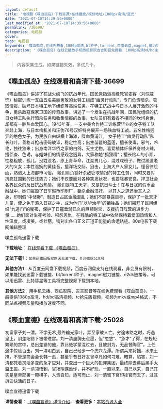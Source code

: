 ```yaml
---
layout: default
title: '电视剧《喋血孤岛》下载资源/在线播放/视频地址/1080p/高清/蓝光'
date: "2021-07-10T14:39:56+0800"
last_modified_at: "2021-07-10T14:39:56+0800"
permalink: /36699/
categories: 电视剧
cover:
tags: 电视剧
keywords: '喋血孤岛,在线免费看,1080p高清,bt种子,torrent,百度云盘,magnet,磁力链,迅雷下载资源'
description: '《喋血孤岛》在线云播放手机西瓜影院吉吉影音免费看，1080p高清bd/hd未删减完整版和tc抢先枪版，mkv/mp4格式，附带bt/torrent种子、magnet/磁力链、百度云盘、网盘资源迅雷下载链接'
---
```


>内容采集生成，如果链接失效，多试几个。


## 《喋血孤岛》在线观看和高清下载-36699

《喋血孤岛》讲述了在战火纷飞的抗战年代，国民党指派高级教官麦客（刘恺威饰）秘密训练一支由五名美丽勇敢的女特工组成“幽灵行动队”，专门负责暗杀、窃取情报、破坏日本特工地下组织等高端任务，在特工抗战中与日本人展开激烈的斗争，勇杀敌寇保家卫国的传奇故事。讲述了一个发生在抗战年间，国民党组织的抗日女特工队执行暗杀任务和收集情报的故事，女队员们有着各不相同的坎坷身世，却都有一腔热血爱国心。1943年春，一支中美合作特工训练营毕业的女子特工队奔赴上海，与日本梅机关和汪伪76号汉奸特务展开一场铁血特工战。五名性格迥异的绝色女子，为民族自由纵横上海滩，喋血黄浦江。 女子特工“幽灵行动队”队长红叶，善格斗枪击密码破译，稳定性高；出生苗疆的蓝莲，擅长使毒，邪气，冷艳，独往独来；出身南洋华侨之家的白鸽，天生尤物，喜爱植体纤保养身材火辣，擅侦查、色诱，与姐妹们的情感观念迥异，大家称她“狐狸精”；擅长格斗的小青，性格粗放，孤儿，没姓没名，原上青草命，江湖男儿心，混过戏班子、做过黑道老大的义女；本性温婉的黄佳音，擅洋场交际、狙击，上海大户人家女儿，懂音律绘画，熟谙大上海都市习俗。 她们肩负锄奸杀敌窃取情报的特工任务，同时又要对抗疯狂围剿的日汪势力；她们不仅要面对各种突发状况，也要除暴安良，捍卫社会各界民众的反日抗战热情。 她们是特工天才，又是抗日斗士！在与日寇的假币金融战中，她们摧毁了日军假币印刷厂，锄杀金融汉奸， 以其人之道还治其人之身，印制假“中储劵”，制造日占区金融混乱；她们不顾暴露目标，保护了一批天才儿童，使之免于落入日寇之手，成为他们“以华治华”的牺牲品；她们揭开了民间组织“九道门”的秘密，保护了日寇垂涎已久的巨额财宝，支援抗日阵营的进步力量……她们面对生死考验、积怨恩仇，在残酷的特工战中依然保持着爱国热情和人性温度，或凄美，或壮丽，镌刻出各自正义正道正能量的命运轨迹。80s电影下载网编辑整理


喋血孤岛迅雷下载

**下载地址**： [在线观看下载 《喋血孤岛》](https://www.993dy.com//vod-detail-id-12451.html) 


**无法下载?**：`如果迅雷因版权原因无法下载，关注微信公众号 `

**其他方法1**：从百度云网盘下载视频，百度云网盘支持在线观看，非会员有限制，如果能找到迅雷下载链接、bt/torrent种子、magnet磁力链接、e2dk链接等，可以用迅雷、比特彗星等工具将完整视频下载到本地。

**其他方法2**：用手机云播、西瓜影院、吉吉影音等在线免费观看《喋血孤岛》，一般提供1080p高清、hd/bd高清视频、tc抢先版视频，视频为mkv或mp4格式，不同站点视频质量和播放速度不同。


## 《喋血宣德》在线观看和高清下载-25028

初富家子刘一清，不学无术,最终输光家叶，弄至家破人亡。穷途末路之时，巧遇皇上，阴差阳错下被带进宫。刘一清虽胸无点墨，但“忽悠”、&ldquo;急才”了得，在规矩繁琐的宫中，总出差错的他，靠此绝学蒙混过去，且被封为，无品督陶官”。上任途中惊险百出，刘一清明白到，自己己经步一个虎穴龙潭。所谓兵来将挡，水来土掩，不管是商会会长韩一彪，甚至乎昔日好友曾卓凡如何刁难，暗算，陷害，刘一清都凭着灵活多变的急才应对，并查出一个巨大的犯罪集团，最终除去幕后黑手太监王振。刘一清领悟到，官场阴谋诡诈，并不好玩，一直以来，自己以来，自己其实是皇帝部署一颗棋子，人贵自知，适可而止，刘一清留下官印挂官而去了，过其逍遥快活的日子。


喋血宣德迅雷下载

**详情查看**： [《喋血宣德》详情介绍](/movie/25028/)， **查看更多**：[本站资源大全](/movie/t/all/)

